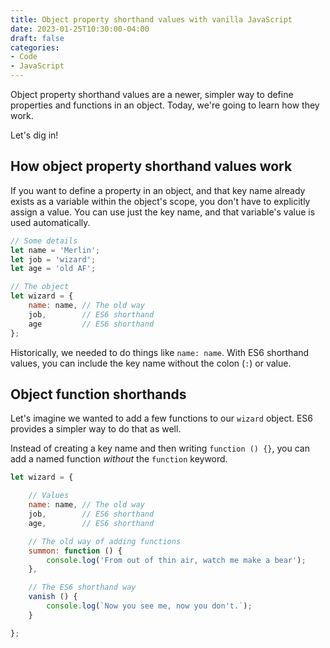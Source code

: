 ```yaml
---
title: Object property shorthand values with vanilla JavaScript
date: 2023-01-25T10:30:00-04:00
draft: false
categories:
- Code
- JavaScript
---
```


Object property shorthand values are a newer, simpler way to define properties and functions in an object. Today, we're going to learn how they work. 

Let's dig in!

## How object property shorthand values work

If you want to define a property in an object, and that key name already exists as a variable within the object's scope, you don't have to explicitly assign a value. You can use just the key name, and that variable's value is used automatically.

```js
// Some details
let name = 'Merlin';
let job = 'wizard';
let age = 'old AF';

// The object
let wizard = {
	name: name, // The old way
	job,        // ES6 shorthand
	age         // ES6 shorthand
};
```

Historically, we needed to do things like `name: name`. With ES6 shorthand values, you can include the key name without the colon (`:`) or value.

## Object function shorthands

Let's imagine we wanted to add a few functions to our `wizard` object. ES6 provides a simpler way to do that as well.

Instead of creating a key name and then writing `function () {}`, you can add a named function _without_ the `function` keyword.

```js
let wizard = {

	// Values
	name: name, // The old way
	job,        // ES6 shorthand
	age,        // ES6 shorthand

	// The old way of adding functions
	summon: function () {
		console.log('From out of thin air, watch me make a bear');
	},

	// The ES6 shorthand way
	vanish () {
		console.log(`Now you see me, now you don't.`);
	}

};
```